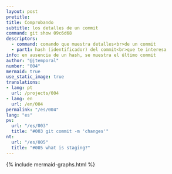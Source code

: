 ```yaml
---
layout: post
pretitle:
title: Comprobando
subtitle: los detalles de un commit
command: git show 09c6d68
descriptors:
  - command: comando que muestra detalles<br>de un commit
  - part1: hash (identificador) del commit<br>que te interesa
info: en ausencia de un hash, se muestra el último commit
author: "@jtemporal"
number: "004"
mermaid: true
use_static_image: true
translations:
- lang: pt
  url: /projects/004
- lang: en
  url: /en/004
permalink: "/es/004"
lang: "es"
pv:
  url: "/es/003"
  title: "#003 git commit -m 'changes'"
nt:
  url: "/es/005"
  title: "#005 what is staging?"
---
```


{% include mermaid-graphs.html %}